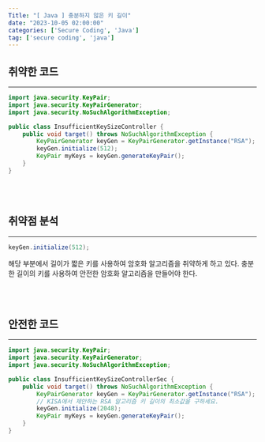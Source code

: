 ```yaml
---
Title: "[ Java ] 충분하지 않은 키 길이"
date: "2023-10-05 02:00:00"
categories: ['Secure Coding', 'Java']
tag: ['secure coding', 'java']
---
```


## **취약한 코드**
---

```java
import java.security.KeyPair;
import java.security.KeyPairGenerator;
import java.security.NoSuchAlgorithmException;

public class InsufficientKeySizeController {
	public void target() throws NoSuchAlgorithmException {
		KeyPairGenerator keyGen = KeyPairGenerator.getInstance("RSA");
		keyGen.initialize(512);
		KeyPair myKeys = keyGen.generateKeyPair();
	}
} 
```

<br>
<br>

## **취약점 분석**
---

```java
keyGen.initialize(512);
```

해당 부분에서 길이가 짧은 키를 사용하여 암호화 알고리즘을 취약하게 하고 있다. 충분한 길이의 키를 사용하여 안전한 암호화 알고리즘을 만들어야 한다.

<br>
<br>

## **안전한 코드**
---

```java
import java.security.KeyPair;
import java.security.KeyPairGenerator;
import java.security.NoSuchAlgorithmException;

public class InsufficientKeySizeControllerSec {
	public void target() throws NoSuchAlgorithmException {
		KeyPairGenerator keyGen = KeyPairGenerator.getInstance("RSA");
		// KISA에서 제안하는 RSA 알고리즘 키 길이의 최소값을 구하세요.
		keyGen.initialize(2048);
		KeyPair myKeys = keyGen.generateKeyPair();
	}
}
```
